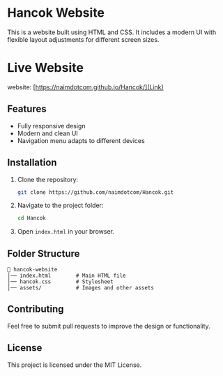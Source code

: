 # Hancok Website

This is a website built using HTML and CSS. It includes a modern UI with flexible layout adjustments for different screen sizes.

# Live Website

website: [https://naimdotcom.github.io/Hancok/](Link)

## Features
- Fully responsive design
- Modern and clean UI
- Navigation menu adapts to different devices

## Installation
1. Clone the repository:
   ```sh
   git clone https://github.com/naimdotcom/Hancok.git
   ```
2. Navigate to the project folder:
   ```sh
   cd Hancok
   ```
3. Open `index.html` in your browser.

## Folder Structure
```
📂 hancok-website
│── index.html        # Main HTML file
│── hancok.css        # Stylesheet
│── assets/           # Images and other assets
```

## Contributing
Feel free to submit pull requests to improve the design or functionality.

## License
This project is licensed under the MIT License.

